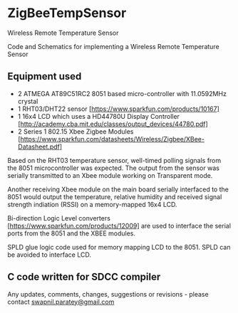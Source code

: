 # ZigBeeTempSensor
Wireless Remote Temperature Sensor

Code and Schematics for implementing a Wireless Remote Temperature Sensor

Equipment used
-------------
- 2 ATMEGA AT89C51RC2 8051 based micro-controller with 11.0592MHz crystal
- 1 RHT03/DHT22 sensor
[https://www.sparkfun.com/products/10167]
- 1 16x4 LCD which uses a HD44780U Display Controller
[http://academy.cba.mit.edu/classes/output_devices/44780.pdf]
- 2 Series 1 802.15 Xbee Zigbee Modules
[https://www.sparkfun.com/datasheets/Wireless/Zigbee/XBee-Datasheet.pdf]

Based on the RHT03 temperature sensor, well-timed polling signals from the
8051 microcontroller was expected. The output from the sensor was serially
transmitted to an Xbee module working on Transparent mode. 

Another receiving Xbee module on the main board serially interfaced to 
the 8051 would output the temperature, relative humidity and received signal strength indiation (RSSI) on a memory-mapped 16x4 LCD. 

Bi-direction Logic Level converters [https://www.sparkfun.com/products/12009]
are used to interface the serial ports from the 8051 and the XBEE modules. 

SPLD glue logic code used for memory mapping LCD to the 8051. SPLD can be avoided to interface LCD.

C code written for SDCC compiler
-----------------------
Any updates, comments, changes, suggestions or revisions - please contact
swapnil.paratey@gmail.com
